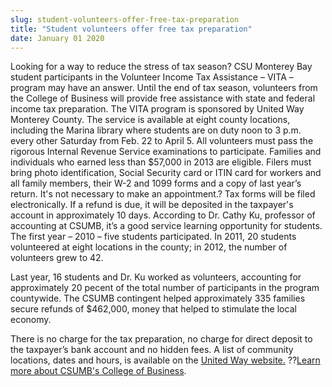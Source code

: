 ```yaml
---
slug: student-volunteers-offer-free-tax-preparation
title: "Student volunteers offer free tax preparation"
date: January 01 2020
---
```


<p>Looking for a way to reduce the stress of tax season? CSU Monterey Bay student participants in the Volunteer Income Tax Assistance – VITA – program may have an answer. Until the end of tax season, volunteers from the College of Business will provide free assistance with state and federal income tax preparation. The VITA program is sponsored by United Way Monterey County. The service is available at eight county locations, including the Marina library where students are on duty noon to 3 p.m. every other Saturday from Feb. 22 to April 5. All volunteers must pass the rigorous Internal Revenue Service examinations to participate. Families and individuals who earned less than $57,000 in 2013 are eligible. Filers must bring photo identification, Social Security card or ITIN card for workers and all family members, their W-2 and 1099 forms and a copy of last year’s return. It's not necessary to make an appointment.? Tax forms will be filed electronically. If a refund is due, it will be deposited in the taxpayer's account in approximately 10 days. According to Dr. Cathy Ku, professor of accounting at CSUMB, it’s a good service learning opportunity for students. The first year – 2010 – five students participated. In 2011, 20 students volunteered at eight locations in the county; in 2012, the number of volunteers grew to 42.
</p><p>Last year, 16 students and Dr. Ku worked as volunteers, accounting for approximately 20 pecent of the total number of participants in the program countywide. The CSUMB contingent helped approximately 335 families secure refunds of $462,000, money that helped to stimulate the local economy.
</p><p>There is no charge for the tax preparation, no charge for direct deposit to the taxpayer’s bank account and no hidden fees. A list of community locations, dates and hours, is available on the <a href="http://www.unitedwaymcca.org/free-tax-prep">United Way website.</a> ??<a href="http://csumb.edu/business">Learn more about CSUMB's College of Business</a>.
</p>
